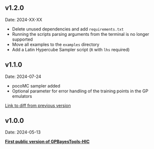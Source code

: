 ## v1.2.0
Date: 2024-XX-XX

- Delete unused dependencies and add `requirements.txt`
- Running the scripts parsing arguments from the terminal is no longer supported
- Move all examples to the `examples` directory
- Add a Latin Hypercube Sampler script (`R` with `lhs` required)

## v1.1.0
Date: 2024-07-24

- pocoMC sampler added
- Optional parameter for error handling of the training points in the GP emulators

[Link to diff from previous version](https://github.com/Hendrik1704/GPBayesTools-HIC/compare/v1.0.0...v1.1.0)

## v1.0.0
Date: 2024-05-13

**[First public version of GPBayesTools-HIC ](https://github.com/Hendrik1704/GPBayesTools-HIC/releases/tag/v1.0.0)**